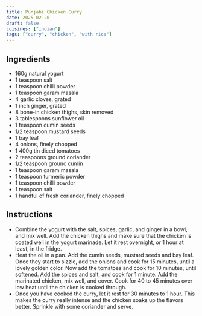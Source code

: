 ```yaml
---
title: Punjabi Chicken Curry
date: 2025-02-20
draft: false
cuisines: ["indian"]
tags: ["curry", "chicken", "with rice"]
---
```


## Ingredients
- 160g natural yogurt
- 1 teaspoon salt
- 1 teaspoon chilli powder
- 1 teaspoon garam masala
- 4 garlic cloves, grated
- 1 inch ginger, grated
- 8 bone-in chicken thighs, skin removed
- 3 tablespoons sunflower oil
- 1 teaspoon cumin seeds
- 1/2 teaspoon mustard seeds
- 1 bay leaf
- 4 onions, finely chopped
- 1 400g tin diced tomatoes
- 2 teaspoons ground coriander
- 1/2 teaspoon grounc cumin
- 1 teaspoon garam masala
- 1 teaspoon turmeric powder
- 1 teaspoon chilli powder
- 1 teaspoon salt
- 1 handful of fresh coriander, finely chopped

## Instructions
- Combine the yogurt with the salt, spices, garlic, and ginger in a bowl, and mix well. Add the chicken thighs and make sure that the chicken is coated well in the yogurt marinade. Let it rest overnight, or 1 hour at least, in the fridge.
- Heat the oil in a pan. Add the cumin seeds, mustard seeds and bay leaf. Once they start to sizzle, add the onions and cook for 15 minutes, until a lovely golden color. Now add the tomatoes and cook for 10 minutes, until softened. Add the spices and salt, and cook for 1 minute. Add the marinated chicken, mix well, and cover. Cook for 40 to 45 minutes over low heat until the chicken is cooked through.
- Once you have cooked the curry, let it rest for 30 minutes to 1 hour. This makes the curry really intense and the chicken soaks up the flavors better. Sprinkle with some coriander and serve.

